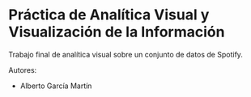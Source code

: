 # Práctica de Analítica Visual y Visualización de la Información

Trabajo final de analítica visual sobre un conjunto de datos de Spotify.

Autores:

- Alberto García Martín

